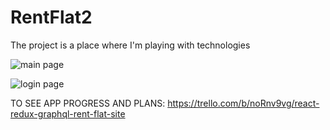 # RentFlat2

The project is a place where I'm playing with technologies

![main page](https://s3.eu-central-1.amazonaws.com/flatbel/%D0%A1%D0%BD%D0%B8%D0%BC%D0%BE%D0%BA+%D1%8D%D0%BA%D1%80%D0%B0%D0%BD%D0%B0+2018-12-30+%D0%B2+17.52.44.png)

![login page](https://s3.eu-central-1.amazonaws.com/flatbel/%D0%A1%D0%BD%D0%B8%D0%BC%D0%BE%D0%BA+%D1%8D%D0%BA%D1%80%D0%B0%D0%BD%D0%B0+2018-12-30+%D0%B2+17.52.57.png)



TO SEE APP PROGRESS AND PLANS:
https://trello.com/b/noRnv9vg/react-redux-graphql-rent-flat-site
